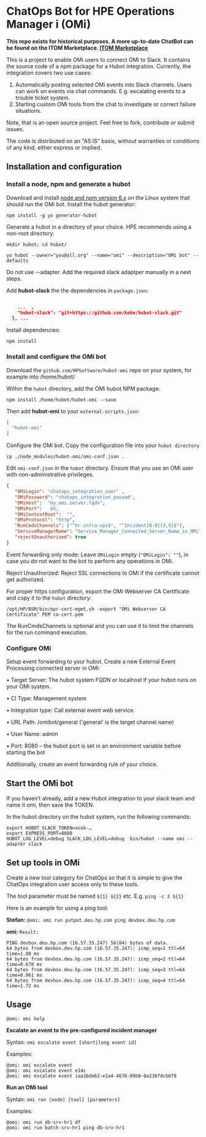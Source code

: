 # ChatOps Bot for HPE Operations Manager i (OMi)


**This repo exists for historical purposes. A more up-to-date ChatBot can be found on the ITOM Marketplace. [ITOM Marketplace](https://marketplace.microfocus.com/itom/content/operations-bridge-bot)**

This is a project to enable OMi users to connect OMi to Slack. It contains the source code of a npm  package for a Hubot integration.
Currently, the integration covers two use cases:

1.	Automatically posting selected OMi events into Slack channels. Users can work on events via chat commands. E.g. escalating events to a trouble ticket system.
2.	Starting custom OMi tools from the chat to investigate or correct failure situations.

Note, that is an open source project. Feel free to fork, contribute or submit issues.

The code is distributed on an "AS IS" basis, without warranties or conditions of any kind, either express or implied.

## Installation and configuration

### Install a node, npm and generate a hubot 

Download and install [node and npm version 6.x](https://nodejs.org/en/download/package-manager/) on the Linux system that should run the OMi bot. Install the hubot generator:

`npm install -g yo generator-hubot`

Generate a hubot in a directory of your choice. HPE recommends using a non-root directory:

`mkdir hubot; cd hubot/`

`yo hubot --owner="you@all.org" --name="omi" --description="OMi bot" --defaults`

Do not use --adapter. Add the required slack adaptper manually in a next steps.

Add **hubot-slack** the the dependencies in `package.json`:

```json

    ...  ,
    "hubot-slack": "git+https://github.com/keke/hubot-slack.git"
  }, ...

```

Install dependencies:

`npm install`


### Install and configure the OMi bot

Download the `github.com/HPSoftware/hubot-omi` repo on your system, for example into /home/hubot/

Within the `hubot` directory, add the OMi hubot NPM package:

`npm install /home/hubot/hubot-omi --save`

Then add **hubot-omi** to your `external-scripts.json`:

```json
[
  "hubot-omi"
]
```

Configure the OMi bot. Copy the configuration file into your `hubot directory`

`cp ./node_modules/hubot-omi/omi-conf.json .`

Edit `omi-conf.json` in the `hubot` directory. Ensure that you use an OMi user with non-administrative privileges.

```json
{
   "OMiLogin": "chatops_integration_user" ,
   "OMiPassword": "chatops_integration_passwd",
   "OMiHost":  "my.omi.server.fqdn",
   "OMiPort":   80,
   "OMiContextRoot":  "",
   "OMiProtocol": "http",
   "RunCmdsChannels": ["^hr-infra-ops$", "^Incident[0-9]{3,5}$"],
   "ServiceManagerName": "Service_Manager_Connected_Server_Name_in_OMi",
   "rejectUnauthorized": true
}
```

Event forwarding only mode: Leave `OMiLogin` empty (`"OMiLogin": ""`), in case you do not want to the bot to perform any operations in OMi. 

Reject Unauthorized: Reject SSL connections to OMi if the certificate cannot get authorized. 

For proper https configuration, export the OMi Webserver CA Certificate and copy it to the `hubot` directory:

`/opt/HP/BSM/bin/opr-cert-mgmt.sh -export "OMi Webserver CA Certificate" PEM ca-cert.pem`

The RunCmdsChannels is optional and you can use it to limit the channels for the run command execution.


### Configure OMi 

Setup event forwarding to your hubot. Create a new External Event Processing connected server in OMi:

•	Target Server: The hubot system FQDN or localhost if your hubot runs on your OMi system.

•	CI Type: Management system

•	Integration type: Call external event web service. 

•	URL Path: /omibot/general ('general' is the target channel name)

•	User Name: admin 

•	Port: 8080 – the hubot port is set in an environment variable before starting the bot

Additionally, create an event forwarding rule of your choice.


## Start the OMi bot

If you haven’t already, add a new Hubot integration to your slack team and name it omi, then save the TOKEN. 

In the hubot directory on the hubot system, run the following commands:

```
export HUBOT_SLACK_TOKEN=xoxb-…
export EXPRESS_PORT=8088
HUBOT_LOG_LEVEL=debug SLACK_LOG_LEVEL=debug  bin/hubot --name omi --adapter slack
```

## Set up tools in OMi 

Create a new tool category for ChatOps so that it is simple to give the ChatOps integration user access only to these tools.

The tool parameter must be named `${1} ${2}` etc. E.g. `ping -c 3 ${1}` 

Here is an example for using a ping tool:

**Stefan:** `@omi: omi run putput.deu.hp.com ping devbox.deu.hp.com`

**omi:** `Result:`
```
PING devbox.deu.hp.com (16.57.35.247) 56(84) bytes of data.
64 bytes from devbox.deu.hp.com (16.57.35.247): icmp_seq=1 ttl=64 time=1.98 ms
64 bytes from devbox.deu.hp.com (16.57.35.247): icmp_seq=2 ttl=64 time=0.678 ms
64 bytes from devbox.deu.hp.com (16.57.35.247): icmp_seq=3 ttl=64 time=0.961 ms
64 bytes from devbox.deu.hp.com (16.57.35.247): icmp_seq=4 ttl=64 time=1.72 ms
```

## Usage

`@omi: omi help`

**Escalate an event to the pre-configured incident manager**

Syntax: `omi escalate event [short|long event id]`

Examples:
```
@omi: omi escalate event
@omi: omi escalate event e1dc
@omi: omi escalate event iaa1bde62-e1a4-4676-89b0-0a236fdcb6f8
```

**Run an OMi tool**

Syntax: `omi run [node] [tool] [parameters]`

Examples:
```
@omi: omi run db-srv-hr1 df 
@omi: omi run batch-srv-hr1 ping db-srv-hr1
```

